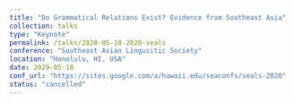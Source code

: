 ```yaml
---
title: "Do Grammatical Relations Exist? Evidence from Southeast Asia"
collection: talks
type: "Keynote"
permalink: /talks/2020-05-18-2020-seals
conference: "Southeast Asian Lingusitic Society"
location: "Honolulu, HI, USA"
date: 2020-05-18
conf_url: "https://sites.google.com/a/hawaii.edu/seaconfs/seals-2020"
status: "cancelled"
---
```

